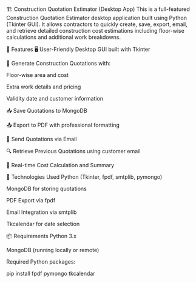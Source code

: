 🏗️ Construction Quotation Estimator (Desktop App)
This is a full-featured Construction Quotation Estimator desktop application built using Python (Tkinter GUI). It allows contractors to quickly create, save, export, email, and retrieve detailed construction cost estimations including floor-wise calculations and additional work breakdowns.

🔧 Features
🖥️ User-Friendly Desktop GUI built with Tkinter

📄 Generate Construction Quotations with:

Floor-wise area and cost

Extra work details and pricing

Validity date and customer information

📥 Save Quotations to MongoDB

📤 Export to PDF with professional formatting

📧 Send Quotations via Email

🔍 Retrieve Previous Quotations using customer email

🧮 Real-time Cost Calculation and Summary

🧰 Technologies Used
Python (Tkinter, fpdf, smtplib, pymongo)

MongoDB for storing quotations

PDF Export via fpdf

Email Integration via smtplib

Tkcalendar for date selection

📦 Requirements
Python 3.x

MongoDB (running locally or remote)

Required Python packages:

pip install fpdf pymongo tkcalendar



